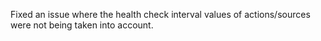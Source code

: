 Fixed an issue where the health check interval values of actions/sources were not being taken into account.
